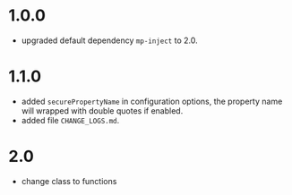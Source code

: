 # 1.0.0
* upgraded default dependency `mp-inject` to 2.0.
# 1.1.0
* added `securePropertyName` in configuration options, the property name will wrapped with double quotes if enabled.
* added file `CHANGE_LOGS.md`.

# 2.0
* change class to functions